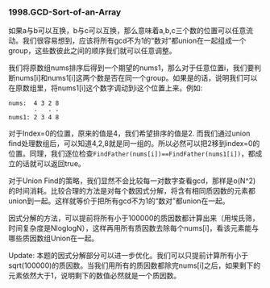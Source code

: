 ### 1998.GCD-Sort-of-an-Array

如果a与b可以互换，b与c可以互换，那么意味着a,b,c三个数的位置可以任意流动。我们很容易想到，应该将所有gcd不为1的“数对”都union在一起组成一个group，这些数彼此之间的顺序我们就可以任意调整。

我们将原数组nums排序后得到一个期望的nums1，那么对于任意位置i，我们要判断nums[i]和nums1[i]这两个数是否在同一个group。如果是的话，说明我们可以在原数组里，将nums1[i]这个数字调动到i这个位置上来。例如:
```
nums:  4 3 2 8
       -   - -
nums1: 2 3 4 8
```
对于Index=0的位置，原来的值是4，我们希望排序的值是2. 而我们通过union find处理数组后，可以知道4,2,8就是同一组的。所以必然可以把2移到index=0的位置。同理，我们逐位检查```FindFather(nums[i])==FindFather(nums1[i])```，都成立的话就可以返回true。

对于Union Find的策略，我们显然不会比较每一对数字查看gcd，那样是o(N^2)的时间消耗。比较合理的方法是对每个数因式分解，将含有相同质因数的元素都union到一起。这样就等价于把所有gcd不为1的“数对”都union在一起。

因式分解的方法，可以提前将所有小于100000的质因数都计算出来（用埃氏筛，时间复杂度是NloglogN），这样再用所有质因数去除每个nums[i]，看该元素能与哪些质因数组Union在一起。

Update: 本题的因式分解部分可以进一步优化。我们可以只提前计算所有小于sqrt(100000)的质因数。当我们用所有的质因数都除完nums[i]之后，如果剩下的元素依然大于1，说明剩下的数值必然就是一个质因数。
